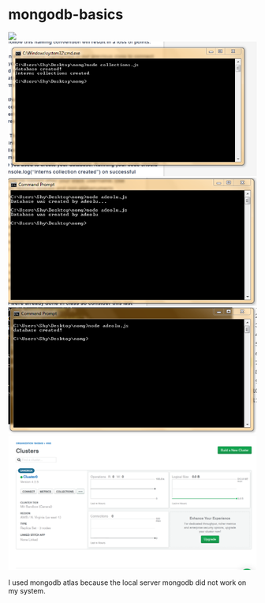 # mongodb-basics

<img src="../README.md/images/collection.png">

<img src="https://github.com/23hertz/mongodb-basics/blob/master/images/collection.PNG">

<img src="https://github.com/23hertz/mongodb-basics/blob/master/images/database.PNG">

<img src="images/database_created_by.png">

<img src="images/mongodbatlass.png">



I used mongodb atlas because the local server mongodb did not work on my system.


